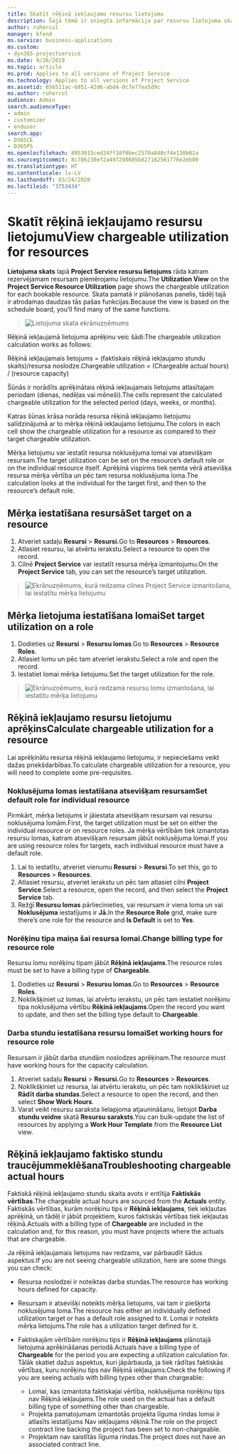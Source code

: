 ```yaml
---
title: Skatīt rēķinā iekļaujamo resursu lietojumu
description: Šajā tēmā ir sniegta informācija par resursu lietojuma skatu.
author: ruhercul
manager: kfend
ms.service: business-applications
ms.custom:
- dyn365-projectservice
ms.date: 9/26/2019
ms.topic: article
ms.prod: Applies to all versions of Project Service
ms.technology: Applies to all versions of Project Service
ms.assetid: 656511ac-6851-42d6-abd4-0c7e77ea5d9c
ms.author: ruhercul
audience: Admin
search.audienceType:
- admin
- customizer
- enduser
search.app:
- D365CE
- D365PS
ms.openlocfilehash: 8953015ced24ff10f0bec2570a840cf4e130b01a
ms.sourcegitcommit: 8c786230ef2a497280885b827162561776e2eb00
ms.translationtype: HT
ms.contentlocale: lv-LV
ms.lasthandoff: 03/24/2020
ms.locfileid: "3753434"
---
```

# <a name="view-chargeable-utilization-for-resources"></a><span data-ttu-id="8915b-103">Skatīt rēķinā iekļaujamo resursu lietojumu</span><span class="sxs-lookup"><span data-stu-id="8915b-103">View chargeable utilization for resources</span></span>
 
<span data-ttu-id="8915b-104">**Lietojuma skats** lapā **Project Service resursu lietojums** rāda katram rezervējamam resursam piemērojamu lietojumu.</span><span class="sxs-lookup"><span data-stu-id="8915b-104">The **Utilization View** on the **Project Service Resource Utilization** page shows the chargeable utilization for each bookable resource.</span></span> <span data-ttu-id="8915b-105">Skata pamatā ir plānošanas panelis, tādēļ tajā ir atrodamas daudzas tās pašas funkcijas.</span><span class="sxs-lookup"><span data-stu-id="8915b-105">Because the view is based on the schedule board, you’ll find many of the same functions.</span></span>

> ![Lietojuma skata ekrānuzņēmums](media/FAQ-utilization-1.png)
 

<span data-ttu-id="8915b-107">Rēķinā iekļaujamā lietojuma aprēķinu veic šādi:</span><span class="sxs-lookup"><span data-stu-id="8915b-107">The chargeable utilization calculation works as follows:</span></span>

   <span data-ttu-id="8915b-108">Rēķinā iekļaujamais lietojums = (faktiskais rēķinā iekļaujamo stundu skaits)/resursa noslodze.</span><span class="sxs-lookup"><span data-stu-id="8915b-108">Chargeable utilization = (Chargeable actual hours) / (resource capacity)</span></span>

<span data-ttu-id="8915b-109">Šūnās ir norādīts aprēķinātais rēķinā iekļaujamais lietojums atlasītajam periodam (dienas, nedēļas vai mēneši).</span><span class="sxs-lookup"><span data-stu-id="8915b-109">The cells represent the calculated chargeable utilization for the selected period (days, weeks, or months).</span></span>

<span data-ttu-id="8915b-110">Katras šūnas krāsa norāda resursa rēķinā iekļaujamo lietojumu salīdzinājumā ar to mērķa rēķinā iekļaujamo lietojumu.</span><span class="sxs-lookup"><span data-stu-id="8915b-110">The colors in each cell show the chargeable utilization for a resource as compared to their target chargeable utilization.</span></span> 

<span data-ttu-id="8915b-111">Mērķa lietojumu var iestatīt resursa noklusējuma lomai vai atsevišķam resursam.</span><span class="sxs-lookup"><span data-stu-id="8915b-111">The target utilization can be set on the resource’s default role or on the individual resource itself.</span></span> <span data-ttu-id="8915b-112">Aprēķinā vispirms tiek ņemta vērā atsevišķa resursa mērķa vērtība un pēc tam resursa noklusējuma loma.</span><span class="sxs-lookup"><span data-stu-id="8915b-112">The calculation looks at the individual for the target first, and then to the resource’s default role.</span></span>

## <a name="set-target-on-a-resource"></a><span data-ttu-id="8915b-113">Mērķa iestatīšana resursā</span><span class="sxs-lookup"><span data-stu-id="8915b-113">Set target on a resource</span></span>

1. <span data-ttu-id="8915b-114">Atveriet sadaļu **Resursi** \> **Resursi.**</span><span class="sxs-lookup"><span data-stu-id="8915b-114">Go to **Resources** \> **Resources**.</span></span> 
2. <span data-ttu-id="8915b-115">Atlasiet resursu, lai atvērtu ierakstu.</span><span class="sxs-lookup"><span data-stu-id="8915b-115">Select a resource to open the record.</span></span> 
3. <span data-ttu-id="8915b-116">Cilnē **Project Service** var iestatīt resursa mērķa izmantojumu.</span><span class="sxs-lookup"><span data-stu-id="8915b-116">On the **Project Service** tab, you can set the resource’s target utilization.</span></span>

> ![Ekrānuzņēmums, kurā redzama cilnes Project Service izmantošana, lai iestatītu mērķa lietojumu](media/FAQ-utilization-2.png)
 
## <a name="set-target-utilization-on-a-role"></a><span data-ttu-id="8915b-118">Mērķa lietojuma iestatīšana lomai</span><span class="sxs-lookup"><span data-stu-id="8915b-118">Set target utilization on a role</span></span>

1. <span data-ttu-id="8915b-119">Dodieties uz **Resursi** \> **Resursu lomas**.</span><span class="sxs-lookup"><span data-stu-id="8915b-119">Go to **Resources** \> **Resource Roles**.</span></span> 
2. <span data-ttu-id="8915b-120">Atlasiet lomu un pēc tam atveriet ierakstu.</span><span class="sxs-lookup"><span data-stu-id="8915b-120">Select a role and open the record.</span></span> 
3. <span data-ttu-id="8915b-121">Iestatiet lomai mērķa lietojumu.</span><span class="sxs-lookup"><span data-stu-id="8915b-121">Set the target utilization for the role.</span></span>

> ![Ekrānuzņēmums, kurā redzama resursu lomu izmantošana, lai iestatītu mērķa lietojumu](media/FAQ-utilization-3.png)
 
## <a name="calculate-chargeable-utilization-for-a-resource"></a><span data-ttu-id="8915b-123">Rēķinā iekļaujamo resursu lietojumu aprēķins</span><span class="sxs-lookup"><span data-stu-id="8915b-123">Calculate chargeable utilization for a resource</span></span>

<span data-ttu-id="8915b-124">Lai aprēķinātu resursa rēķinā iekļaujamo lietojumu, ir nepieciešams veikt dažas priekšdarbības.</span><span class="sxs-lookup"><span data-stu-id="8915b-124">To calculate chargeable utilization for a resource, you will need to complete some pre-requisites.</span></span> 

### <a name="set-default-role-for-individual-resource"></a><span data-ttu-id="8915b-125">Noklusējuma lomas iestatīšana atsevišķam resursam</span><span class="sxs-lookup"><span data-stu-id="8915b-125">Set default role for individual resource</span></span>

<span data-ttu-id="8915b-126">Pirmkārt, mērķa lietojums ir jāiestata atsevišķam resursam vai resursu noklusējuma lomām.</span><span class="sxs-lookup"><span data-stu-id="8915b-126">First, the target utilization must be set on either the individual resource or on resource roles.</span></span> <span data-ttu-id="8915b-127">Ja mērķa vērtībām tiek izmantotas resursu lomas, katram atsevišķam resursam jābūt noklusējuma lomai.</span><span class="sxs-lookup"><span data-stu-id="8915b-127">If you are using resource roles for targets, each individual resource must have a default role.</span></span> 

1. <span data-ttu-id="8915b-128">Lai to iestatītu, atveriet vienumu **Resursi** \> **Resursi**.</span><span class="sxs-lookup"><span data-stu-id="8915b-128">To set this, go to **Resources** \> **Resources**.</span></span> 
2. <span data-ttu-id="8915b-129">Atlasiet resursu, atveriet ierakstu un pēc tam atlasiet cilni **Project Service**.</span><span class="sxs-lookup"><span data-stu-id="8915b-129">Select a resource, open the record, and then select the **Project Service** tab.</span></span> 
3. <span data-ttu-id="8915b-130">Režģī **Resursu lomas** pārliecinieties, vai resursam ir viena loma un vai **Noklusējuma** iestatījums ir **Jā.**</span><span class="sxs-lookup"><span data-stu-id="8915b-130">In the **Resource Role** grid, make sure there’s one role for the resource and **Is Default** is set to **Yes**.</span></span>
 
### <a name="change-billing-type-for-resource-role"></a><span data-ttu-id="8915b-131">Norēķinu tipa maiņa šai resursa lomai.</span><span class="sxs-lookup"><span data-stu-id="8915b-131">Change billing type for resource role</span></span>

<span data-ttu-id="8915b-132">Resursu lomu norēķinu tipam jābūt **Rēķinā iekļaujams**.</span><span class="sxs-lookup"><span data-stu-id="8915b-132">The resource roles must be set to have a billing type of **Chargeable**.</span></span> 

1. <span data-ttu-id="8915b-133">Dodieties uz **Resursi** \> **Resursu lomas**.</span><span class="sxs-lookup"><span data-stu-id="8915b-133">Go to **Resources** \> **Resource Roles**.</span></span> 
2. <span data-ttu-id="8915b-134">Noklikšķiniet uz lomas, lai atvērtu ierakstu, un pēc tam iestatiet norēķinu tipa noklusējuma vērtību **Rēķinā iekļaujams**.</span><span class="sxs-lookup"><span data-stu-id="8915b-134">Open the record you want to update, and then set the billing type default to **Chargeable**.</span></span>

### <a name="set-working-hours-for-resource-role"></a><span data-ttu-id="8915b-135">Darba stundu iestatīšana resursu lomai</span><span class="sxs-lookup"><span data-stu-id="8915b-135">Set working hours for resource role</span></span>
 
<span data-ttu-id="8915b-136">Resursam ir jābūt darba stundām noslodzes aprēķinam.</span><span class="sxs-lookup"><span data-stu-id="8915b-136">The resource must have working hours for the capacity calculation.</span></span> 

1. <span data-ttu-id="8915b-137">Atveriet sadaļu **Resursi** \> **Resursi.**</span><span class="sxs-lookup"><span data-stu-id="8915b-137">Go to **Resources** \> **Resources**.</span></span> 
2. <span data-ttu-id="8915b-138">Noklikšķiniet uz resursa, lai atvērtu ierakstu, un pēc tam noklikšķiniet uz **Rādīt darba stundas**.</span><span class="sxs-lookup"><span data-stu-id="8915b-138">Select a resource to open the record, and then select **Show Work Hours**.</span></span> 
3. <span data-ttu-id="8915b-139">Varat veikt resursu saraksta lielapjoma atjaunināšanu, lietojot **Darba stundu veidne** skatā **Resursu saraksts**.</span><span class="sxs-lookup"><span data-stu-id="8915b-139">You can bulk-update the list of resources by applying a **Work Hour Template** from the **Resource List** view.</span></span>

## <a name="troubleshooting-chargeable-actual-hours"></a><span data-ttu-id="8915b-140">Rēķinā iekļaujamo faktisko stundu traucējummeklēšana</span><span class="sxs-lookup"><span data-stu-id="8915b-140">Troubleshooting chargeable actual hours</span></span>

<span data-ttu-id="8915b-141">Faktiskā rēķinā iekļaujamo stundu skaita avots ir entītija **Faktiskās vērtības**.</span><span class="sxs-lookup"><span data-stu-id="8915b-141">The chargeable actual hours are sourced from the **Actuals** entity.</span></span> <span data-ttu-id="8915b-142">Faktiskās vērtības, kurām norēķinu tips ir **Rēķinā iekļaujams**, tiek iekļautas aprēķinā, un tādēļ ir jābūt projektiem, kuros faktiskās vērtības tiek iekļautas rēķinā.</span><span class="sxs-lookup"><span data-stu-id="8915b-142">Actuals with a billing type of **Chargeable** are included in the calculation and, for this reason, you must have projects where the actuals that are chargeable.</span></span>

<span data-ttu-id="8915b-143">Ja rēķinā iekļaujamais lietojums nav redzams, var pārbaudīt šādus aspektus:</span><span class="sxs-lookup"><span data-stu-id="8915b-143">If you are not seeing chargeable utilization, here are some things you can check:</span></span>

- <span data-ttu-id="8915b-144">Resursa noslodzei ir noteiktas darba stundas.</span><span class="sxs-lookup"><span data-stu-id="8915b-144">The resource has working hours defined for capacity.</span></span>
- <span data-ttu-id="8915b-145">Resursam ir atsevišķi noteikts mērķa lietojums, vai tam ir piešķirta noklusējuma loma.</span><span class="sxs-lookup"><span data-stu-id="8915b-145">The resource has either an individually defined utilization target or has a default role assigned to it.</span></span> <span data-ttu-id="8915b-146">Lomai ir noteikts mērķa lietojums.</span><span class="sxs-lookup"><span data-stu-id="8915b-146">The role has a utilization target defined for it.</span></span>
- <span data-ttu-id="8915b-147">Faktiskajām vērtībām norēķinu tips ir **Rēķinā iekļaujams** plānotajā lietojuma aprēķināšanas periodā.</span><span class="sxs-lookup"><span data-stu-id="8915b-147">Actuals have a billing type of **Chargeable** for the period you are expecting a utilization calculation for.</span></span> <span data-ttu-id="8915b-148">Tālāk skatiet dažus aspektus, kuri jāpārbauda, ja tiek rādītas faktiskās vērtības, kuru norēķinu tips nav Rēķinā iekļaujams:</span><span class="sxs-lookup"><span data-stu-id="8915b-148">Check the following if you are seeing actuals with billing types other than chargeable:</span></span>

  - <span data-ttu-id="8915b-149">Lomai, kas izmantota faktiskajai vērtība, noklusējuma norēķinu tips nav Rēķinā iekļaujams.</span><span class="sxs-lookup"><span data-stu-id="8915b-149">The role used on the actual has a default billing type of something other than chargeable.</span></span>
  - <span data-ttu-id="8915b-150">Projekta pamatojumam izmantotās projekta līguma rindas lomai ir atlasīts iestatījums Nav iekļaujams rēķinā.</span><span class="sxs-lookup"><span data-stu-id="8915b-150">The role on the project contract line backing the project has been set to non-chargeable.</span></span>
  - <span data-ttu-id="8915b-151">Projektam nav saistītās līguma rindas.</span><span class="sxs-lookup"><span data-stu-id="8915b-151">The project does not have an associated contract line.</span></span>

